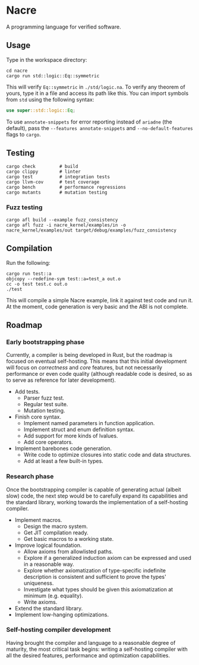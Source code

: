 # Nacre
A programming language for verified software.

## Usage
Type in the workspace directory:

```shell
cd nacre
cargo run std::logic::Eq::symmetric
```

This will verify `Eq::symmetric` in `./std/logic.na`.
To verify any theorem of yours, type it in a file
and access its path like this. You can import symbols
from `std` using the following syntax:

```rust
use super::std::logic::Eq;
```

To use `annotate-snippets` for error reporting
instead of `ariadne` (the default), pass the
`--features annotate-snippets` and `--no-default-features`
flags to `cargo`.

## Testing
```shell
cargo check         # build
cargo clippy        # linter
cargo test          # integration tests
cargo llvm-cov      # test coverage
cargo bench         # performance regressions
cargo mutants       # mutation testing
```

### Fuzz testing
```shell
cargo afl build --example fuzz_consistency
cargo afl fuzz -i nacre_kernel/examples/in -o nacre_kernel/examples/out target/debug/examples/fuzz_consistency
```

## Compilation
Run the following:

```shell
cargo run test::a
objcopy --redefine-sym test::a=test_a out.o
cc -o test test.c out.o
./test
```

This will compile a simple Nacre example, link it against
test code and run it. At the moment, code generation is very
basic and the ABI is not complete.

## Roadmap
### Early bootstrapping phase
Currently, a compiler is being developed in Rust,
but the roadmap is focused on eventual self-hosting.
This means that this initial development will focus
on _correctness_ and _core_ features, but not
necessarily performance or even code quality
(although readable code is desired, so as to serve
as reference for later development).

* Add tests.
  - Parser fuzz test.
  - Regular test suite.
  - Mutation testing.
* Finish core syntax.
  - Implement named parameters in function application.
  - Implement struct and enum definition syntax.
  - Add support for more kinds of lvalues.
  - Add core operators.
* Implement barebones code generation.
  - Write code to optimize closures into static code
  	and data structures.
  - Add at least a few built-in types.

### Research phase
Once the bootstrapping compiler is capable of
generating actual (albeit slow) code, the next
step would be to carefully expand its capabilities
and the standard library, working towards the
implementation of a self-hosting compiler.

* Implement macros.
  - Design the macro system.
  - Get JIT compilation ready.
  - Get basic macros to a working state.
* Improve logical foundation.
  - Allow axioms from allowlisted paths.
  - Explore if a generalized induction axiom can be
    expressed and used in a reasonable way.
  - Explore whether axiomatization of type-specific
    indefinite description is consistent and sufficient
    to prove the types' uniqueness.
  - Investigate what types should be given this
    axiomatization at minimum (e.g. equality).
  - Write axioms.
* Extend the standard library.
* Implement low-hanging optimizations.

### Self-hosting compiler development
Having brought the compiler and language to
a reasonable degree of maturity, the most critical
task begins: writing a self-hosting compiler
with all the desired features, performance
and optimization capabilities.
